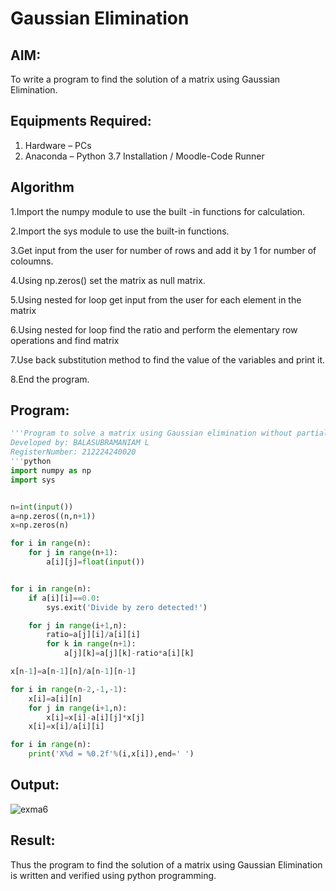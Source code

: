 # Gaussian Elimination

## AIM:
To write a program to find the solution of a matrix using Gaussian Elimination.

## Equipments Required:
1. Hardware – PCs
2. Anaconda – Python 3.7 Installation / Moodle-Code Runner

## Algorithm
1.Import the numpy module to use the built -in functions for calculation.

2.Import the sys module to use the built-in functions. 

3.Get input from the user for number of rows and add it by 1 for number of coloumns. 

4.Using np.zeros() set the matrix as null matrix. 

5.Using nested for loop get input from the user for each element in the matrix 

6.Using nested for loop find the ratio and perform the elementary row operations and find matrix 

7.Use back substitution method to find the value of the variables and print it. 

8.End the program.

## Program:
```python 
'''Program to solve a matrix using Gaussian elimination without partial pivoting.
Developed by: BALASUBRAMANIAM L
RegisterNumber: 212224240020
'''python
import numpy as np
import sys


n=int(input())
a=np.zeros((n,n+1))
x=np.zeros(n)

for i in range(n):
    for j in range(n+1):
        a[i][j]=float(input())


for i in range(n):
    if a[i][i]==0.0:
        sys.exit('Divide by zero detected!')

    for j in range(i+1,n):
        ratio=a[j][i]/a[i][i]
        for k in range(n+1):
            a[j][k]=a[j][k]-ratio*a[i][k]

x[n-1]=a[n-1][n]/a[n-1][n-1]

for i in range(n-2,-1,-1):
    x[i]=a[i][n]
    for j in range(i+1,n):
        x[i]=x[i]-a[i][j]*x[j]
    x[i]=x[i]/a[i][i]

for i in range(n):
    print('X%d = %0.2f'%(i,x[i]),end=' ')
```

## Output:
![exma6](https://github.com/user-attachments/assets/ff50684a-3744-4aa3-aeab-b503dfe2b7f4)



## Result:
Thus the program to find the solution of a matrix using Gaussian Elimination is written and verified using python programming.

